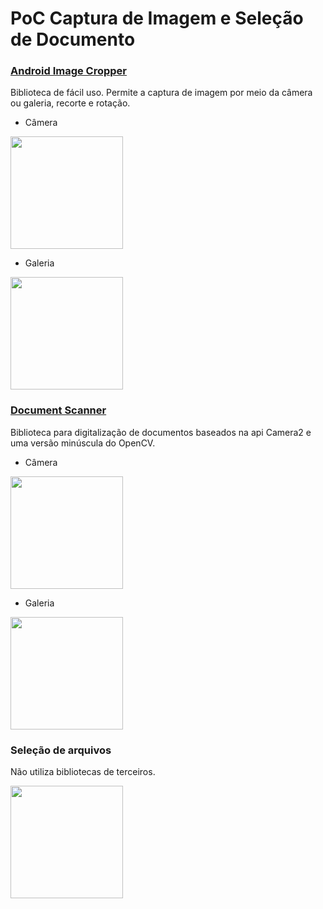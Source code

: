 
# PoC Captura de Imagem e Seleção de Documento  
  
### [Android Image Cropper](https://github.com/ArthurHub/Android-Image-Cropper)
Biblioteca de fácil uso. Permite a captura de imagem por meio da câmera ou galeria, recorte e rotação.

- Câmera
<img src="https://i.imgur.com/S7HPAOR.gif" width="180" />

- Galeria
<img src="https://i.imgur.com/DiuKMS3.gif" width="180" />


### [Document Scanner](https://github.com/zynkware/Document-Scanning-Android-SDK)
Biblioteca para digitalização de documentos baseados na api Camera2 e uma versão minúscula do  OpenCV.

- Câmera
<img src="https://i.imgur.com/5oxyEmu.gif" width="180" />

- Galeria
<img src="https://i.imgur.com/xQGWiJp.gif" width="180" />

### Seleção de arquivos
Não utiliza bibliotecas de terceiros.

<img src="https://i.imgur.com/dx1Wc3f.gif" width="180" />